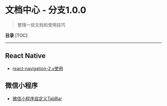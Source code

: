 # 文档中心 - 分支1.0.0
> 整理一些文档和使用技巧

**目录**
[TOC]

-----

## React Native
- [react-navigation-2.x使用](react-native/react-navigation-2.x使用.md)

## 微信小程序
- [微信小程序自定义TabBar](weapp/微信小程序自定义TabBar.md)